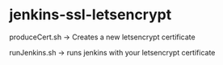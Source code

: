 # jenkins-ssl-letsencrypt
produceCert.sh -> Creates a new letsencrypt certificate

runJenkins.sh -> runs jenkins with your letsencrypt certificate
